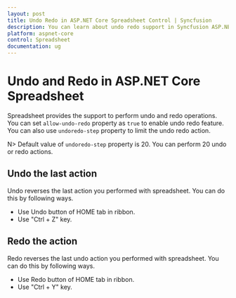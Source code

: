 ```yaml
---
layout: post
title: Undo Redo in ASP.NET Core Spreadsheet Control | Syncfusion
description: You can learn about undo redo support in Syncfusion ASP.NET Core Spreadsheet control and more details.
platform: aspnet-core
control: Spreadsheet
documentation: ug
--- 
```


# Undo and Redo in ASP.NET Core Spreadsheet

Spreadsheet provides the support to perform undo and redo operations. You can set `allow-undo-redo` property as `true` to enable undo redo feature. You can also use `undoredo-step` property to limit the undo redo action.

N> Default value of `undoredo-step` property is 20. You can perform 20 undo or redo actions.

## Undo the last action

Undo reverses the last action you performed with spreadsheet. You can do this by following ways.

* Use Undo button of HOME tab in ribbon.
* Use "Ctrl + Z" key.

## Redo the action

Redo reverses the last undo action you performed with spreadsheet. You can do this by following ways.

* Use Redo button of HOME tab in ribbon.
* Use "Ctrl + Y" key.